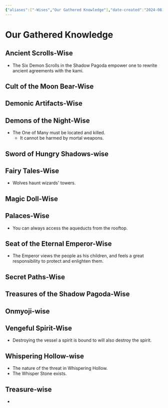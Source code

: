 ```yaml
---
{"aliases":["-Wises","Our Gathered Knowledge"],"date-created":"2024-08-29T09:08","date-modified":"2025-03-25T12:32","dg-publish":true,"id":"-Wises","tags":["moonrise"],"title":"Our Gathered Knowledge","dg-path":"moonrise/-Wises.md","permalink":"/moonrise/wises/","dgPassFrontmatter":true,"updated":"2025-03-25T12:32"}
---
```



# Our Gathered Knowledge

## Ancient Scrolls-Wise

- The Six Demon Scrolls in the Shadow Pagoda empower one to rewrite ancient agreements with the kami.

## Cult of the Moon Bear-Wise

## Demonic Artifacts-Wise

## Demons of the Night-Wise

- The One of Many must be located and killed.
  - It cannot be harmed by mortal weapons.

## Sword of Hungry Shadows-wise

## Fairy Tales-Wise

- Wolves haunt wizards' towers.

## Magic Doll-Wise

## Palaces-Wise

- You can always access the aqueducts from the rooftop.

## Seat of the Eternal Emperor-Wise

- The Emperor views the people as his children, and feels a great responsibility to protect and enlighten them.

## Secret Paths-Wise

## Treasures of the Shadow Pagoda-Wise

## Onmyoji-wise

## Vengeful Spirit-Wise

- Destroying the vessel a spirit is bound to will also destroy the spirit.

## Whispering Hollow-wise

- The nature of the threat in Whispering Hollow.
- The Whisper Stone exists.

## Treasure-wise

-
